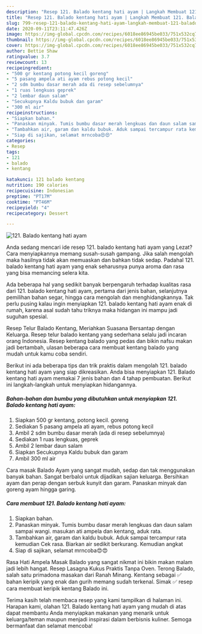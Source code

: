 ```yaml
---
description: "Resep 121. Balado kentang hati ayam | Langkah Membuat 121. Balado kentang hati ayam Yang Sedap"
title: "Resep 121. Balado kentang hati ayam | Langkah Membuat 121. Balado kentang hati ayam Yang Sedap"
slug: 799-resep-121-balado-kentang-hati-ayam-langkah-membuat-121-balado-kentang-hati-ayam-yang-sedap
date: 2020-09-11T23:11:47.426Z
image: https://img-global.cpcdn.com/recipes/6018ee86945be033/751x532cq70/121-balado-kentang-hati-ayam-foto-resep-utama.jpg
thumbnail: https://img-global.cpcdn.com/recipes/6018ee86945be033/751x532cq70/121-balado-kentang-hati-ayam-foto-resep-utama.jpg
cover: https://img-global.cpcdn.com/recipes/6018ee86945be033/751x532cq70/121-balado-kentang-hati-ayam-foto-resep-utama.jpg
author: Bettie Shaw
ratingvalue: 3.7
reviewcount: 13
recipeingredient:
- "500 gr kentang potong kecil goreng"
- "5 pasang ampela ati ayam rebus potong kecil"
- "2 sdm bumbu dasar merah ada di resep sebelumnya"
- "1 ruas lengkuas geprek"
- "2 lembar daun salam"
- "Secukupnya Kaldu bubuk dan garam"
- "300 ml air"
recipeinstructions:
- "Siapkan bahan."
- "Panaskan minyak. Tumis bumbu dasar merah lengkuas dan daun salam sampai wangi. masukan ati ampela dan kentang, aduk rata."
- "Tambahkan air, garam dan kaldu bubuk. Aduk sampai tercampur rata kemudian Cek rasa. Biarkan air sedikit berkurang. Kemudian angkat"
- "Siap di sajikan, selamat mrncoba😍😍"
categories:
- Resep
tags:
- 121
- balado
- kentang

katakunci: 121 balado kentang 
nutrition: 190 calories
recipecuisine: Indonesian
preptime: "PT17M"
cooktime: "PT46M"
recipeyield: "4"
recipecategory: Dessert

---
```



![121. Balado kentang hati ayam](https://img-global.cpcdn.com/recipes/6018ee86945be033/751x532cq70/121-balado-kentang-hati-ayam-foto-resep-utama.jpg)

Anda sedang mencari ide resep 121. balado kentang hati ayam yang Lezat? Cara menyiapkannya memang susah-susah gampang. Jika salah mengolah maka hasilnya tidak akan memuaskan dan bahkan tidak sedap. Padahal 121. balado kentang hati ayam yang enak seharusnya punya aroma dan rasa yang bisa memancing selera kita.

Ada beberapa hal yang sedikit banyak berpengaruh terhadap kualitas rasa dari 121. balado kentang hati ayam, pertama dari jenis bahan, selanjutnya pemilihan bahan segar, hingga cara mengolah dan menghidangkannya. Tak perlu pusing kalau ingin menyiapkan 121. balado kentang hati ayam enak di rumah, karena asal sudah tahu triknya maka hidangan ini mampu jadi suguhan spesial.

Resep Telur Balado Kentang, Meriahkan Suasana Bersantap dengan Keluarga. Resep telur balado kentang yang sederhana selalu jadi incaran orang Indonesia. Resep kentang balado yang pedas dan bikin nafsu makan jadi bertambah, ulasan beberapa cara membuat kentang balado yang mudah untuk kamu coba sendiri.


Berikut ini ada beberapa tips dan trik praktis dalam mengolah 121. balado kentang hati ayam yang siap dikreasikan. Anda bisa menyiapkan 121. Balado kentang hati ayam memakai 7 jenis bahan dan 4 tahap pembuatan. Berikut ini langkah-langkah untuk menyiapkan hidangannya.

<!--inarticleads1-->

##### Bahan-bahan dan bumbu yang dibutuhkan untuk menyiapkan 121. Balado kentang hati ayam:

1. Siapkan 500 gr kentang, potong kecil. goreng
1. Sediakan 5 pasang ampela ati ayam, rebus potong kecil
1. Ambil 2 sdm bumbu dasar merah (ada di resep sebelumnya)
1. Sediakan 1 ruas lengkuas, geprek
1. Ambil 2 lembar daun salam
1. Siapkan Secukupnya Kaldu bubuk dan garam
1. Ambil 300 ml air


Cara masak Balado Ayam yang sangat mudah, sedap dan tak menggunakan banyak bahan. Sangat berbaloi untuk dijadikan sajian keluarga. Bersihkan ayam dan perap dengan serbuk kunyit dan garam. Panaskan minyak dan goreng ayam hingga garing. 

<!--inarticleads2-->

##### Cara membuat 121. Balado kentang hati ayam:

1. Siapkan bahan.
1. Panaskan minyak. Tumis bumbu dasar merah lengkuas dan daun salam sampai wangi. masukan ati ampela dan kentang, aduk rata.
1. Tambahkan air, garam dan kaldu bubuk. Aduk sampai tercampur rata kemudian Cek rasa. Biarkan air sedikit berkurang. Kemudian angkat
1. Siap di sajikan, selamat mrncoba😍😍


Rasa Hati Ampela Masak Balado yang sangat nikmat ini bikin makan malam jadi lebih hangat. Resep Lasagna Kukus Praktis Tanpa Oven. Terong Balado, salah satu primadona masakan dari Ranah Minang. Kentang sebagai ✅ bahan keripik yang enak dan gurih memang sudah terkenal. Simak ✅ resep cara membuat keripik kentang Balado ini. 

Terima kasih telah membaca resep yang kami tampilkan di halaman ini. Harapan kami, olahan 121. Balado kentang hati ayam yang mudah di atas dapat membantu Anda menyiapkan makanan yang menarik untuk keluarga/teman maupun menjadi inspirasi dalam berbisnis kuliner. Semoga bermanfaat dan selamat mencoba!
